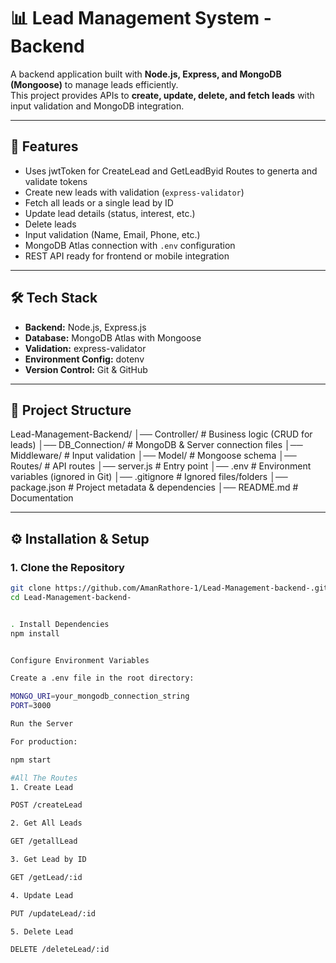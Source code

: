 # 📊 Lead Management System - Backend

A backend application built with **Node.js, Express, and MongoDB (Mongoose)** to manage leads efficiently.  
This project provides APIs to **create, update, delete, and fetch leads** with input validation and MongoDB integration.  

---

## 🚀 Features
- Uses jwtToken for CreateLead and GetLeadByid Routes to generta and validate tokens
- Create new leads with validation (`express-validator`)
- Fetch all leads or a single lead by ID
- Update lead details (status, interest, etc.)
- Delete leads
- Input validation (Name, Email, Phone, etc.)
- MongoDB Atlas connection with `.env` configuration
- REST API ready for frontend or mobile integration

---

## 🛠️ Tech Stack
- **Backend:** Node.js, Express.js
- **Database:** MongoDB Atlas with Mongoose
- **Validation:** express-validator
- **Environment Config:** dotenv
- **Version Control:** Git & GitHub

---

## 📂 Project Structure
Lead-Management-Backend/
│── Controller/ # Business logic (CRUD for leads)
│── DB_Connection/ # MongoDB & Server connection files
│── Middleware/ # Input validation
│── Model/ # Mongoose schema
│── Routes/ # API routes
│── server.js # Entry point
│── .env # Environment variables (ignored in Git)
│── .gitignore # Ignored files/folders
│── package.json # Project metadata & dependencies
│── README.md # Documentation



---

## ⚙️ Installation & Setup

### 1. Clone the Repository
```bash
git clone https://github.com/AmanRathore-1/Lead-Management-backend-.git
cd Lead-Management-backend-


. Install Dependencies
npm install


Configure Environment Variables

Create a .env file in the root directory:

MONGO_URI=your_mongodb_connection_string
PORT=3000

Run the Server

For production:

npm start

#All The Routes
1. Create Lead

POST /createLead

2. Get All Leads

GET /getallLead

3. Get Lead by ID

GET /getLead/:id

4. Update Lead

PUT /updateLead/:id

5. Delete Lead

DELETE /deleteLead/:id

